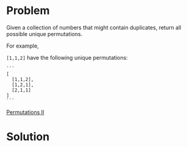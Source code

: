 
# Problem

Given a collection of numbers that might contain duplicates, return all
possible unique permutations.

For example,

`[1,1,2]` have the following unique permutations:

    ```
    [
      [1,1,2],
      [1,2,1],
      [2,1,1]
    ]
    ```



[Permutations II](https://leetcode.com/problems/permutations-ii)

# Solution



